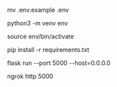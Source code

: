 mv .env.example .env

python3 -m venv env

source env/bin/activate

pip install -r requirements.txt

flask run --port 5000 --host=0.0.0.0

ngrok http 5000
